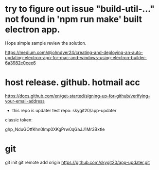 
# try to figure out issue "build-util-..." not found in 'npm run make' built electron app.

Hope simple sample review the solution.

https://medium.com/@johndyer24/creating-and-deploying-an-auto-updating-electron-app-for-mac-and-windows-using-electron-builder-6a3982c0cee6


# host release. github. hotmail acc

https://docs.github.com/en/get-started/signing-up-for-github/verifying-your-email-address

- this repo is updater test repo: skygit20/app-updater

classic token:

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

# git

git init
git remote add origin https://github.com/skygit20/app-updater.git